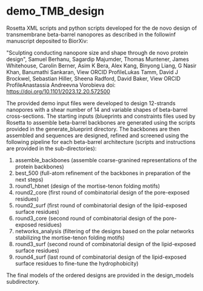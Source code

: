 # demo_TMB_design

Rosetta XML scripts and python scripts developed for the de novo design of transmembrane beta-barrel nanopores as described in the followinf manuscript deposited to BiorXiv:

"Sculpting conducting nanopore size and shape through de novo protein design", 
Samuel Berhanu, Sagardip Majumder, Thomas Muntener, James Whitehouse, Carolin Berner, Asim K Bera, Alex Kang, Binyong Liang, G Nasir Khan, Banumathi Sankaran,  View ORCID ProfileLukas Tamm, David J Brockwel, Sebastian Hiller, Sheena Radford, David Baker,  View ORCID ProfileAnastassia Andreevna Vorobieva
doi: https://doi.org/10.1101/2023.12.20.572500

The provided demo input files were developed to design 12-strands nanopores with a shear number of 14 and variable shapes of beta-barrel cross-sections. The starting inputs (blueprints and constraints files used by Rosetta to assemble beta-barrel backbones are generated using the scripts provided in the generate_blueprint directory. The backbones are then assembled and sequences are designed, refined and screened using the following pipeline for each beta-barrel architecture (scripts and instructions are provided in the sub-directories):
1. assemble_backbones (assemble coarse-granined representations of the protein backbones)
2. best_500 (full-atom refinement of the backbones in preparation of the next steps)
3. round1_hbnet (design of the mortise-tenon folding motifs)
4. round2_core (first round of combinatorial design of the pore-exposed residues)
5. round2_surf (first round of combinatorial design of the lipid-exposed surface residues)
6. round3_core (second round of combinatorial design of the pore-exposed residues)
7. networks_analysis (filtering of the designs based on the polar networks stabilizing the mortise-tenon folding motifs)
8. round3_surf (second round of combinatorial design of the lipid-exposed surface residues)
9. round4_surf (last round of combinatorial design of the lipid-exposed surface residues to fine-tune the hydrophobicity)

The final models of the ordered designs are provided in the design_models subdirectory.

